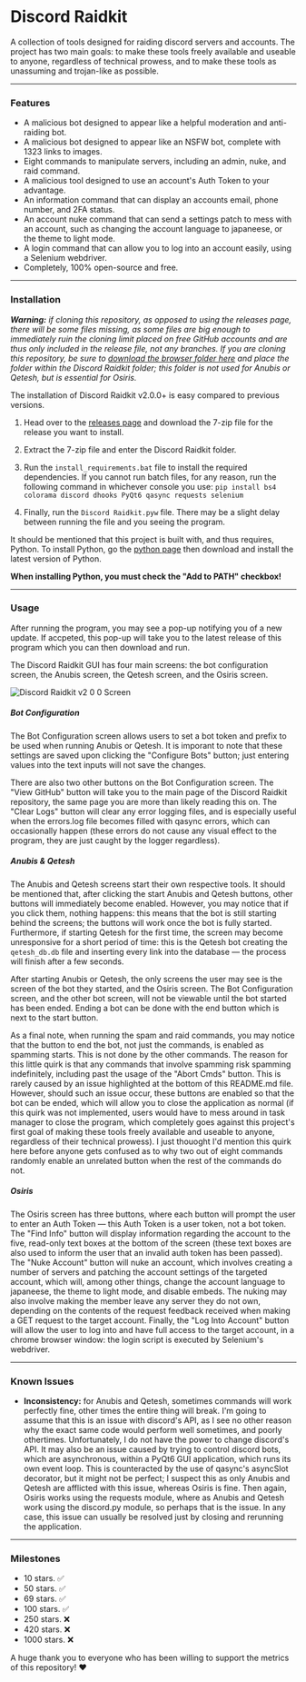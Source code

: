 # Discord Raidkit
A collection of tools designed for raiding discord servers and accounts. The project has two main goals: to make these tools freely available and useable to anyone, regardless of technical prowess, and to make these tools as unassuming and trojan-like as possible.

---

### Features
- A malicious bot designed to appear like a helpful moderation and anti-raiding bot.
- A malicious bot designed to appear like an NSFW bot, complete with 1323 links to images.
- Eight commands to manipulate servers, including an admin, nuke, and raid command.
- A malicious tool designed to use an account's Auth Token to your advantage.
- An information command that can display an accounts email, phone number, and 2FA status.
- An account nuke command that can send a settings patch to mess with an account, such as changing the account language to japaneese, or the theme to light mode.
- A login command that can allow you to log into an account easily, using a Selenium webdriver.
- Completely, 100% open-source and free.

---

### Installation
***Warning:** if cloning this repository, as opposed to using the releases page, there will be some files missing, as some files are big enough to immediately ruin the cloning limit placed on free GitHub accounts and are thus only included in the release file, not any branches. If you are cloning this repository, be sure to [download the browser folder here](https://drive.google.com/file/d/1gfym1W--XqBaZKHv5Bs0adK-aV5ekHLE/view?usp=sharing) and place the folder within the Discord Raidkit folder; this folder is not used for Anubis or Qetesh, but is essential for Osiris.*

The installation of Discord Raidkit v2.0.0+ is easy compared to previous versions.
1. Head over to the [releases page](https://github.com/the-cult-of-integral/discord-raidkit/releases/latest) and download the 7-zip file for the release you want to install.

2. Extract the 7-zip file and enter the Discord Raidkit folder.


3. Run the `install_requirements.bat` file to install the required dependencies. If you cannot run batch files, for any reason, run the following command in whichever console you use:
  `pip install bs4 colorama discord dhooks PyQt6 qasync requests selenium`

4. Finally, run the `Discord Raidkit.pyw` file. There may be a slight delay between running the file and you seeing the program.

It should be mentioned that this project is built with, and thus requires, Python. To install Python, go the [python page](https://python.org) then download and install the latest version of Python. 

**When installing Python, you must check the "Add to PATH" checkbox!**

---

### Usage
After running the program, you may see a pop-up notifying you of a new update. If accpeted, this pop-up will take you to the latest release of this program which you can then download and run.

The Discord Raidkit GUI has four main screens: the bot configuration screen, the Anubis screen, the Qetesh screen, and the Osiris screen.

![Discord Raidkit v2 0 0 Screen](https://user-images.githubusercontent.com/98130822/163580370-8d389e60-d225-4aa1-be39-fa411121a80c.png)

##### Bot Configuration
The Bot Configuration screen allows users to set a bot token and prefix to be used when running Anubis or Qetesh. It is imporant to note that these settings are saved upon clicking the "Configure Bots" button; just entering values into the text inputs will not save the changes.

There are also two other buttons on the Bot Configuration screen. The "View GitHub" button will take you to the main page of the Discord Raidkit repository, the same page you are more than likely reading this on. The "Clear Logs" button will clear any error logging files, and is especially useful when the errors.log file becomes filled with qasync errors, which can occasionally happen (these errors do not cause any visual effect to the program, they are just caught by the logger regardless).

##### Anubis & Qetesh
The Anubis and Qetesh screens start their own respective tools. It should be mentioned that, after clicking the start Anubis and Qetesh buttons, other buttons will immediately become enabled. However, you may notice that if you click them, nothing happens: this means that the bot is still starting behind the screens; the buttons will work once the bot is fully started. Furthermore, if starting Qetesh for the first time, the screen may become unresponsive for a short period of time: this is the Qetesh bot creating the `qetesh_db.db` file and inserting every link into the database — the process will finish after a few seconds.

After starting Anubis or Qetesh, the only screens the user may see is the screen of the bot they started, and the Osiris screen. The Bot Configuration screen, and the other bot screen, will not be viewable until the bot started has been ended. Ending a bot can be done with the end button which is next to the start button.

As a final note, when running the spam and raid commands, you may notice that the button to end the bot, not just the commands, is enabled as spamming starts. This is not done by the other commands. The reason for this little quirk is that any commands that involve spamming risk spamming indefinitely, including past the usage of the "Abort Cmds" button. This is rarely caused by an issue highlighted at the bottom of this README.md file. However, should such an issue occur, these buttons are enabled so that the bot can be ended, which will allow you to close the application as normal (if this quirk was not implemented, users would have to mess around in task manager to close the program, which completely goes against this project's first goal of making these tools freely available and useable to anyone, regardless of their technical prowess). I just thouoght I'd mention this quirk here before anyone gets confused as to why two out of eight commands randomly enable an unrelated button when the rest of the commands do not.

##### Osiris
The Osiris screen has three buttons, where each button will prompt the user to enter an Auth Token — this Auth Token is a user token, not a bot token. The "Find Info" button will display information regarding the account to the five, read-only text boxes at the bottom of the screen (these text boxes are also used to inform the user that an invalid auth token has been passed). The "Nuke Account" button will nuke an account, which involves creating a number of servers and patching the account settings of the targeted account, which will, among other things, change the account language to japaneese, the theme to light mode, and disable embeds. The nuking may also involve making the member leave any server they do not own, depending on the contents of the request feedback received when making a GET request to the target account. Finally, the "Log Into Account" button will allow the user to log into and have full access to the target account, in a chrome browser window: the login script is executed by Selenium's webdriver.

---

### Known Issues

- **Inconsistency:** for Anubis and Qetesh, sometimes commands will work perfectly fine, other times the entire thing will break. I'm going to assume that this is an issue with discord's API, as I see no other reason why the exact same code would perform well sometimes, and poorly othertimes. Unfortunately, I do not have the power to change discord's API. It may also be an issue caused by trying to control discord bots, which are asynchronous, within a PyQt6 GUI application, which runs its own event loop. This is counteracted by the use of qasync's asyncSlot decorator, but it might not be perfect; I suspect this as only Anubis and Qetesh are afflicted with this issue, whereas Osiris is fine. Then again, Osiris works using the requests module, where as Anubis and Qetesh work using the discord.py module, so perhaps that is the issue. In any case, this issue can usually be resolved just by closing and rerunning the application.

---

### Milestones

- 10 stars. ✅
- 50 stars. ✅
- 69 stars. ✅
- 100 stars. ✅
- 250 stars. ❌
- 420 stars. ❌
- 1000 stars. ❌

A huge thank you to everyone who has been willing to support the metrics of this repository! ❤️
